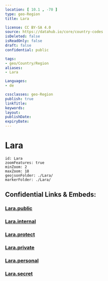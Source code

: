 ```yaml
---
location: [ 10.1 , -70 ] 
type: geo-Region
title: Lara

license: CC BY-SA 4.0
source: https://datahub.io/core/country-codes
isDeleted: false
isReadOnly: false
draft: false
confidential: public

tags:
- geo/Country/Region
aliases:
- Lara

Languages:
- de

cssclasses: geo-Region
publish: true
linkTitle: 
keywords: 
layout: 
publishDate: 
expiryDate: 
---
```


# Lara

```leaflet
id: Lara
zoomFeatures: true 
minZoom: 2 
maxZoom: 18
geojsonFolder: ./Lara/
markerFolder: ./Lara/
```


## Confidential Links & Embeds: 

### [Lara.public](/_public/\Earth\Continent\America~South\Venezuela\States~VenezuelaLara.public.md) 

### [Lara.internal](/_internal/\Earth\Continent\America~South\Venezuela\States~VenezuelaLara.internal.md) 

### [Lara.protect](/_protect/\Earth\Continent\America~South\Venezuela\States~VenezuelaLara.protect.md) 

### [Lara.private](/_private/\Earth\Continent\America~South\Venezuela\States~VenezuelaLara.private.md) 

### [Lara.personal](/_personal/\Earth\Continent\America~South\Venezuela\States~VenezuelaLara.personal.md) 

### [Lara.secret](/_secret/\Earth\Continent\America~South\Venezuela\States~VenezuelaLara.secret.md)

